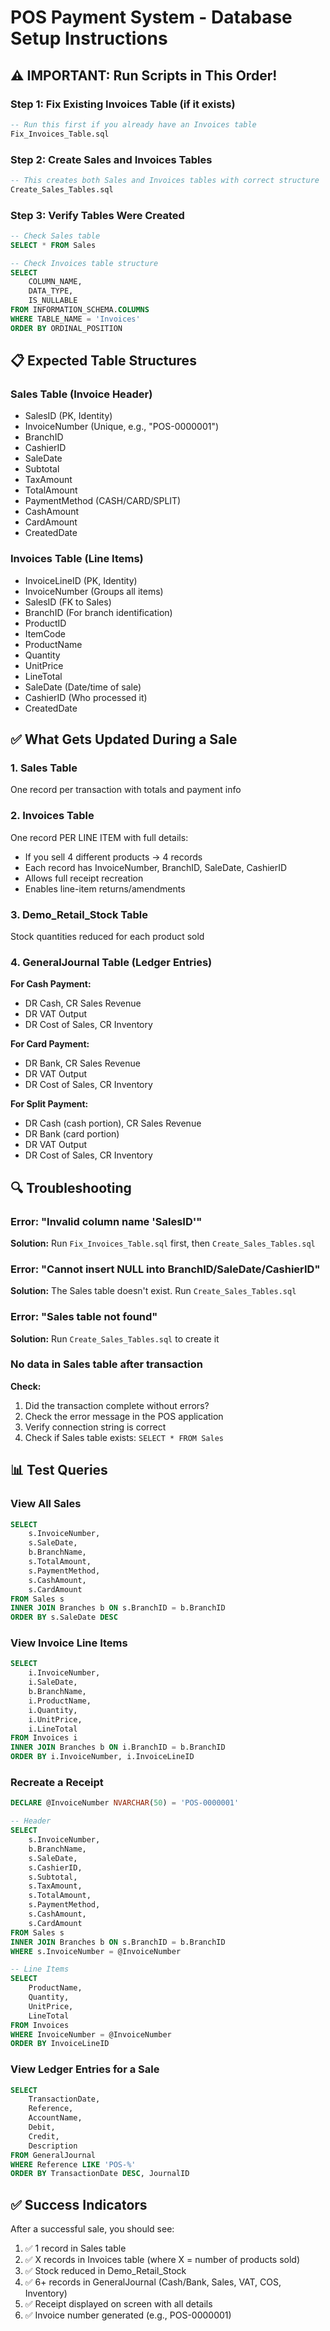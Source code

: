 # POS Payment System - Database Setup Instructions

## ⚠️ IMPORTANT: Run Scripts in This Order!

### Step 1: Fix Existing Invoices Table (if it exists)
```sql
-- Run this first if you already have an Invoices table
Fix_Invoices_Table.sql
```

### Step 2: Create Sales and Invoices Tables
```sql
-- This creates both Sales and Invoices tables with correct structure
Create_Sales_Tables.sql
```

### Step 3: Verify Tables Were Created
```sql
-- Check Sales table
SELECT * FROM Sales

-- Check Invoices table structure
SELECT 
    COLUMN_NAME, 
    DATA_TYPE, 
    IS_NULLABLE
FROM INFORMATION_SCHEMA.COLUMNS
WHERE TABLE_NAME = 'Invoices'
ORDER BY ORDINAL_POSITION
```

## 📋 Expected Table Structures

### Sales Table (Invoice Header)
- SalesID (PK, Identity)
- InvoiceNumber (Unique, e.g., "POS-0000001")
- BranchID
- CashierID
- SaleDate
- Subtotal
- TaxAmount
- TotalAmount
- PaymentMethod (CASH/CARD/SPLIT)
- CashAmount
- CardAmount
- CreatedDate

### Invoices Table (Line Items)
- InvoiceLineID (PK, Identity)
- InvoiceNumber (Groups all items)
- SalesID (FK to Sales)
- BranchID (For branch identification)
- ProductID
- ItemCode
- ProductName
- Quantity
- UnitPrice
- LineTotal
- SaleDate (Date/time of sale)
- CashierID (Who processed it)
- CreatedDate

## ✅ What Gets Updated During a Sale

### 1. Sales Table
One record per transaction with totals and payment info

### 2. Invoices Table
One record PER LINE ITEM with full details:
- If you sell 4 different products → 4 records
- Each record has InvoiceNumber, BranchID, SaleDate, CashierID
- Allows full receipt recreation
- Enables line-item returns/amendments

### 3. Demo_Retail_Stock Table
Stock quantities reduced for each product sold

### 4. GeneralJournal Table (Ledger Entries)
**For Cash Payment:**
- DR Cash, CR Sales Revenue
- DR VAT Output
- DR Cost of Sales, CR Inventory

**For Card Payment:**
- DR Bank, CR Sales Revenue
- DR VAT Output
- DR Cost of Sales, CR Inventory

**For Split Payment:**
- DR Cash (cash portion), CR Sales Revenue
- DR Bank (card portion)
- DR VAT Output
- DR Cost of Sales, CR Inventory

## 🔍 Troubleshooting

### Error: "Invalid column name 'SalesID'"
**Solution:** Run `Fix_Invoices_Table.sql` first, then `Create_Sales_Tables.sql`

### Error: "Cannot insert NULL into BranchID/SaleDate/CashierID"
**Solution:** The Sales table doesn't exist. Run `Create_Sales_Tables.sql`

### Error: "Sales table not found"
**Solution:** Run `Create_Sales_Tables.sql` to create it

### No data in Sales table after transaction
**Check:**
1. Did the transaction complete without errors?
2. Check the error message in the POS application
3. Verify connection string is correct
4. Check if Sales table exists: `SELECT * FROM Sales`

## 📊 Test Queries

### View All Sales
```sql
SELECT 
    s.InvoiceNumber,
    s.SaleDate,
    b.BranchName,
    s.TotalAmount,
    s.PaymentMethod,
    s.CashAmount,
    s.CardAmount
FROM Sales s
INNER JOIN Branches b ON s.BranchID = b.BranchID
ORDER BY s.SaleDate DESC
```

### View Invoice Line Items
```sql
SELECT 
    i.InvoiceNumber,
    i.SaleDate,
    b.BranchName,
    i.ProductName,
    i.Quantity,
    i.UnitPrice,
    i.LineTotal
FROM Invoices i
INNER JOIN Branches b ON i.BranchID = b.BranchID
ORDER BY i.InvoiceNumber, i.InvoiceLineID
```

### Recreate a Receipt
```sql
DECLARE @InvoiceNumber NVARCHAR(50) = 'POS-0000001'

-- Header
SELECT 
    s.InvoiceNumber,
    b.BranchName,
    s.SaleDate,
    s.CashierID,
    s.Subtotal,
    s.TaxAmount,
    s.TotalAmount,
    s.PaymentMethod,
    s.CashAmount,
    s.CardAmount
FROM Sales s
INNER JOIN Branches b ON s.BranchID = b.BranchID
WHERE s.InvoiceNumber = @InvoiceNumber

-- Line Items
SELECT 
    ProductName,
    Quantity,
    UnitPrice,
    LineTotal
FROM Invoices
WHERE InvoiceNumber = @InvoiceNumber
ORDER BY InvoiceLineID
```

### View Ledger Entries for a Sale
```sql
SELECT 
    TransactionDate,
    Reference,
    AccountName,
    Debit,
    Credit,
    Description
FROM GeneralJournal
WHERE Reference LIKE 'POS-%'
ORDER BY TransactionDate DESC, JournalID
```

## ✅ Success Indicators

After a successful sale, you should see:
1. ✅ 1 record in Sales table
2. ✅ X records in Invoices table (where X = number of products sold)
3. ✅ Stock reduced in Demo_Retail_Stock
4. ✅ 6+ records in GeneralJournal (Cash/Bank, Sales, VAT, COS, Inventory)
5. ✅ Receipt displayed on screen with all details
6. ✅ Invoice number generated (e.g., POS-0000001)
